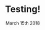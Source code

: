 ---
layout: ampstory
title: Testing!
date: March 15th 2018
cover:
   title: Testing, testing, 123
   subtitle: <h3>Some dicking around...</h3>
pages: 
 - page-number: 1
   layout: vertical
   top: <h1>aitch 1</h1>
   bottom: hello world
   image: https://media.giphy.com/media/bR0bOK6Zoq7m/giphy.gif
 - page-number: 2
   layout: thirds
   top: Hello
   middle: <h2>What 🔥</h2>
   background: https://media.giphy.com/media/11OGRpGUmFXiIo/giphy.gif
   cta:
      link: https://tomcritchlow.com
      text: this is a cta!
 - page-number: 3
   layout: thirds
   h1: 
   text: 
   background: http://z2-ec2.images-amazon.com/images/P/0375700021._SX_SCRMZZZZZZZ_V196021930_.jpg
 - page-number: 4
   layout: thirds
   top: <h2>🔥</h2>
   middle: “Ma says war is a bird with a broken wing flying over the countryside, trailing blood and burying crops in sorrow. If something grows in spite of this, it is both a curse and a miracle”
   bottom: <p>⚡</p>
   textcolor: red
 - page-number: 5
   background: https://settlement.arc.nasa.gov/70sArtHiRes/70sArt/Torus_Cutaway_AC75-1086-1_1920.jpg
 - layout: thirds
   middle: <h3>Testing some sweet sweet h3 action</h3>
 - layout: vertical
   image: https://cdn.shopify.com/s/files/1/0296/9253/t/14/assets/logo580.png?2632249778657409565
   bottom: The best art in Brooklyn   
 - background: https://cdn.shopify.com/s/files/1/0296/9253/products/2018-03-12-Facture-107_1024x1024.jpg?v=1521132859   
---